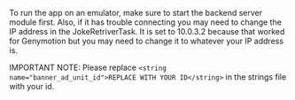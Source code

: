 To run the app on an emulator, make sure to start the backend server module first.
Also, if it has trouble connecting you may need to change the IP address in the JokeRetriverTask. It is set to 10.0.3.2 because that worked for Genymotion but you may need to change it to whatever your IP address is.



IMPORTANT NOTE:
Please replace ```<string name="banner_ad_unit_id">REPLACE WITH YOUR ID</string>``` in the strings file with your id.
